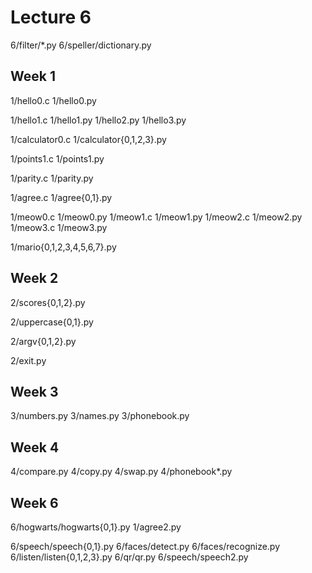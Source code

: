 # Lecture 6

6/filter/*.py
6/speller/dictionary.py

## Week 1

1/hello0.c
1/hello0.py

1/hello1.c
1/hello1.py
1/hello2.py
1/hello3.py

1/calculator0.c
1/calculator{0,1,2,3}.py

1/points1.c
1/points1.py

1/parity.c
1/parity.py

1/agree.c
1/agree{0,1}.py

1/meow0.c
1/meow0.py
1/meow1.c
1/meow1.py
1/meow2.c
1/meow2.py
1/meow3.c
1/meow3.py

1/mario{0,1,2,3,4,5,6,7}.py

## Week 2

2/scores{0,1,2}.py

2/uppercase{0,1}.py

2/argv{0,1,2}.py

2/exit.py

## Week 3

3/numbers.py
3/names.py
3/phonebook.py

## Week 4

4/compare.py
4/copy.py
4/swap.py
4/phonebook*.py

## Week 6

6/hogwarts/hogwarts{0,1}.py
1/agree2.py

6/speech/speech{0,1}.py
6/faces/detect.py
6/faces/recognize.py
6/listen/listen{0,1,2,3}.py
6/qr/qr.py
6/speech/speech2.py
